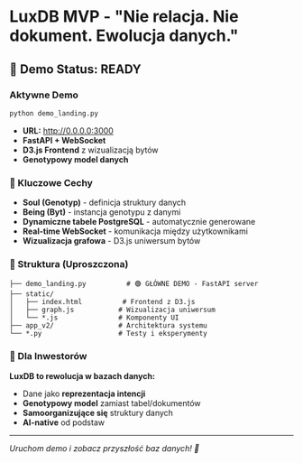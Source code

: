 
# LuxDB MVP - "Nie relacja. Nie dokument. Ewolucja danych."

## 🚀 Demo Status: **READY**

### Aktywne Demo
```bash
python demo_landing.py
```
- **URL:** http://0.0.0.0:3000
- **FastAPI + WebSocket** 
- **D3.js Frontend** z wizualizacją bytów
- **Genotypowy model danych**

### 🧬 Kluczowe Cechy
- **Soul (Genotyp)** - definicja struktury danych
- **Being (Byt)** - instancja genotypu z danymi  
- **Dynamiczne tabele PostgreSQL** - automatycznie generowane
- **Real-time WebSocket** - komunikacja między użytkownikami
- **Wizualizacja grafowa** - D3.js uniwersum bytów

### 📁 Struktura (Uproszczona)
```
├── demo_landing.py          # 🟢 GŁÓWNE DEMO - FastAPI server
├── static/
│   ├── index.html          # Frontend z D3.js
│   ├── graph.js           # Wizualizacja uniwersum
│   └── *.js               # Komponenty UI
├── app_v2/                # Architektura systemu
└── *.py                   # Testy i eksperymenty
```

### 🎯 Dla Inwestorów
**LuxDB to rewolucja w bazach danych:**
- Dane jako **reprezentacja intencji**
- **Genotypowy model** zamiast tabel/dokumentów  
- **Samoorganizujące się** struktury danych
- **AI-native** od podstaw

---
*Uruchom demo i zobacz przyszłość baz danych! 🌟*
